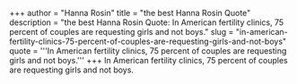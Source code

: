+++
author = "Hanna Rosin"
title = "the best Hanna Rosin Quote"
description = "the best Hanna Rosin Quote: In American fertility clinics, 75 percent of couples are requesting girls and not boys."
slug = "in-american-fertility-clinics-75-percent-of-couples-are-requesting-girls-and-not-boys"
quote = '''In American fertility clinics, 75 percent of couples are requesting girls and not boys.'''
+++
In American fertility clinics, 75 percent of couples are requesting girls and not boys.
